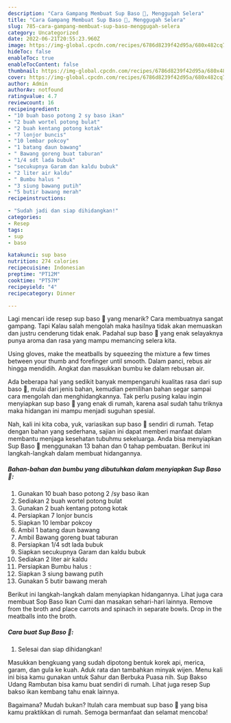 ```yaml
---
description: "Cara Gampang Membuat Sup Baso 🍲, Menggugah Selera"
title: "Cara Gampang Membuat Sup Baso 🍲, Menggugah Selera"
slug: 785-cara-gampang-membuat-sup-baso-menggugah-selera
category: Uncategorized
date: 2022-06-21T20:55:23.960Z
image: https://img-global.cpcdn.com/recipes/6786d8239f42d95a/680x482cq70/sup-baso-foto-resep-utama.jpg
hideToc: false
enableToc: true
enableTocContent: false
thumbnail: https://img-global.cpcdn.com/recipes/6786d8239f42d95a/680x482cq70/sup-baso-foto-resep-utama.jpg
cover: https://img-global.cpcdn.com/recipes/6786d8239f42d95a/680x482cq70/sup-baso-foto-resep-utama.jpg
author: Admin
authorAv: notfound
ratingvalue: 4.7
reviewcount: 16
recipeingredient:
- "10 buah baso potong 2 sy baso ikan"
- "2 buah wortel potong bulat"
- "2 buah kentang potong kotak"
- "7 lonjor buncis"
- "10 lembar pokcoy"
- "1 batang daun bawang"
- " Bawang goreng buat taburan"
- "1/4 sdt lada bubuk"
- "secukupnya Garam dan kaldu bubuk"
- "2 liter air kaldu"
- " Bumbu halus "
- "3 siung bawang putih"
- "5 butir bawang merah"
recipeinstructions:

- "Sudah jadi dan siap dihidangkan!"
categories:
- Resep
tags:
- sup
- baso

katakunci: sup baso 
nutrition: 274 calories
recipecuisine: Indonesian
preptime: "PT12M"
cooktime: "PT57M"
recipeyield: "4"
recipecategory: Dinner

---
```



Lagi mencari ide resep sup baso 🍲 yang menarik? Cara membuatnya sangat gampang. Tapi Kalau salah mengolah maka hasilnya tidak akan memuaskan dan justru cenderung tidak enak. Padahal sup baso 🍲 yang enak selayaknya punya aroma dan rasa yang mampu memancing selera kita.


Using gloves, make the meatballs by squeezing the mixture a few times between your thumb and forefinger until smooth. Dalam panci, rebus air hingga mendidih. Angkat dan masukkan bumbu ke dalam rebusan air.

Ada beberapa hal yang sedikit banyak mempengaruhi kualitas rasa dari sup baso 🍲, mulai dari jenis bahan, kemudian pemilihan bahan segar sampai cara mengolah dan menghidangkannya. Tak perlu pusing kalau ingin menyiapkan sup baso 🍲 yang enak di rumah, karena asal sudah tahu triknya maka hidangan ini mampu menjadi suguhan spesial.


Nah, kali ini kita coba, yuk, variasikan sup baso 🍲 sendiri di rumah. Tetap dengan bahan yang sederhana, sajian ini dapat memberi manfaat dalam membantu menjaga kesehatan tubuhmu sekeluarga. Anda bisa menyiapkan Sup Baso 🍲 menggunakan 13 bahan dan 0 tahap pembuatan. Berikut ini langkah-langkah dalam membuat hidangannya.

<!--inarticleads1-->

##### Bahan-bahan dan bumbu yang dibutuhkan dalam menyiapkan Sup Baso 🍲:

1. Gunakan 10 buah baso potong 2 /sy baso ikan
1. Sediakan 2 buah wortel potong bulat
1. Gunakan 2 buah kentang potong kotak
1. Persiapkan 7 lonjor buncis
1. Siapkan 10 lembar pokcoy
1. Ambil 1 batang daun bawang
1. Ambil  Bawang goreng buat taburan
1. Persiapkan 1/4 sdt lada bubuk
1. Siapkan secukupnya Garam dan kaldu bubuk
1. Sediakan 2 liter air kaldu
1. Persiapkan  Bumbu halus :
1. Siapkan 3 siung bawang putih
1. Gunakan 5 butir bawang merah


Berikut ini langkah-langkah dalam menyiapkan hidangannya. Lihat juga cara membuat Sop Baso Ikan Cumi dan masakan sehari-hari lainnya. Remove from the broth and place carrots and spinach in separate bowls. Drop in the meatballs into the broth. 

<!--inarticleads2-->

##### Cara buat Sup Baso 🍲:


1. Selesai dan siap dihidangkan!

Masukkan bengkuang yang sudah dipotong bentuk korek api, merica, garam, dan gula ke kuah. Aduk rata dan tambahkan minyak wijen. Menu kali ini bisa kamu gunakan untuk Sahur dan Berbuka Puasa nih. Sup Bakso Udang Rambutan bisa kamu buat sendiri di rumah. Lihat juga resep Sup bakso ikan kembang tahu enak lainnya. 

Bagaimana? Mudah bukan? Itulah cara membuat sup baso 🍲 yang bisa kamu praktikkan di rumah. Semoga bermanfaat dan selamat mencoba!
